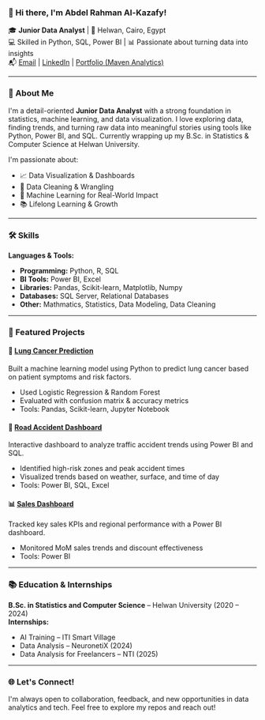 ### 👋 Hi there, I'm Abdel Rahman Al-Kazafy!

🎓 **Junior Data Analyst** | 📍 Helwan, Cairo, Egypt  
💻 Skilled in Python, SQL, Power BI | 📊 Passionate about turning data into insights  
📬 [Email](mailto:abdualrahmanalkazafy@gmail.com) | [LinkedIn](https://www.linkedin.com/in/abdel-rahman-al-kazafy-171975202/) | [Portfolio (Maven Analytics)](https://mavenanalytics.io/profile/38114350-5071-7074-6261-a005dbea6ead)

---

### 🚀 About Me

I'm a detail-oriented **Junior Data Analyst** with a strong foundation in statistics, machine learning, and data visualization. I love exploring data, finding trends, and turning raw data into meaningful stories using tools like Python, Power BI, and SQL. Currently wrapping up my B.Sc. in Statistics & Computer Science at Helwan University.

I'm passionate about:

- 📈 Data Visualization & Dashboards  
- 🧹 Data Cleaning & Wrangling  
- 🤖 Machine Learning for Real-World Impact  
- 📚 Lifelong Learning & Growth

---

### 🛠️ Skills

**Languages & Tools:**  
- **Programming:** Python, R, SQL  
- **BI Tools:** Power BI, Excel  
- **Libraries:** Pandas, Scikit-learn, Matplotlib, Numpy
- **Databases:** SQL Server, Relational Databases  
- **Other:** Mathmatics, Statistics, Data Modeling, Data Cleaning

---

### 📂 Featured Projects

#### 🔬 [Lung Cancer Prediction](https://github.com/abdualrahmanalkazafy/Lung-Cancer-Prediction)
Built a machine learning model using Python to predict lung cancer based on patient symptoms and risk factors.  
- Used Logistic Regression & Random Forest  
- Evaluated with confusion matrix & accuracy metrics  
- Tools: Pandas, Scikit-learn, Jupyter Notebook

#### 🚧 [Road Accident Dashboard](https://github.com/abdualrahmanalkazafy/Road-Accident-Dashboard)  
Interactive dashboard to analyze traffic accident trends using Power BI and SQL.  
- Identified high-risk zones and peak accident times  
- Visualized trends based on weather, surface, and time of day  
- Tools: Power BI, SQL, Excel

#### 📊 [Sales Dashboard](https://github.com/abdualrahmanalkazafy/Sales-Dashboard)
Tracked key sales KPIs and regional performance with a Power BI dashboard.  
- Monitored MoM sales trends and discount effectiveness  
- Tools: Power BI

---

### 📚 Education & Internships

**B.Sc. in Statistics and Computer Science** – Helwan University (2020 – 2024)  
**Internships:**  
- AI Training – ITI Smart Village  
- Data Analysis – NeuronetiX (2024)  
- Data Analysis for Freelancers – NTI (2025)

---

### 🌐 Let's Connect!

I'm always open to collaboration, feedback, and new opportunities in data analytics and tech. Feel free to explore my repos and reach out!
